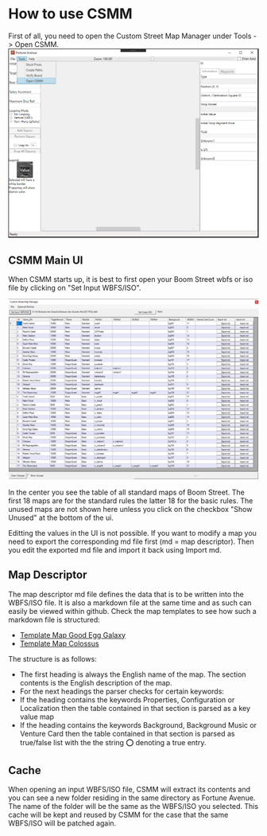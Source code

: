 # How to use CSMM

First of all, you need to open the Custom Street Map Manager under Tools -> Open CSMM.
![CSMM_Open.png](CSMM_Open.png)

## CSMM Main UI

When CSMM starts up, it is best to first open your Boom Street wbfs or iso file by clicking on "Set Input WBFS/ISO".

![CSMM_Main.png](CSMM_Main.png)

In the center you see the table of all standard maps of Boom Street. The first 18 maps are for the standard rules the latter 18 for the basic rules. The unused maps are not shown here unless you click on the checkbox "Show Unused" at the bottom of the ui.

Editting the values in the UI is not possible. If you want to modify a map you need to export the corresponding md file first (md = map descriptor). Then you edit the exported md file and import it back using Import md. 

## Map Descriptor

The map descriptor md file defines the data that is to be written into the WBFS/ISO file. It is also a markdown file at the same time and as such can easily be viewed within github. Check the map templates to see how such a markdown file is structured:
- [Template Map Good Egg Galaxy](https://github.com/FortuneStreetModding/CommunityMaps/tree/master/TemplateMap_Colony)
- [Template Map Colossus](https://github.com/FortuneStreetModding/CommunityMaps/tree/master/TemplateMap_Colossus)

The structure is as follows:
- The first heading is always the English name of the map. The section contents is the English description of the map.
- For the next headings the parser checks for certain keywords:
- If the heading contains the keywords Properties, Configuration or Localization then the table contained in that section is parsed as a key value map
- If the heading contains the keywords Background, Background Music or Venture Card then the table contained in that section is parsed as true/false list with the the string :o: denoting a true entry.

## Cache

When opening an input WBFS/ISO file, CSMM will extract its contents and you can see a new folder residing in the same directory as Fortune Avenue. The name of the folder will be the same as the WBFS/ISO you selected. This cache will be kept and reused by CSMM for the case that the same WBFS/ISO will be patched again. 